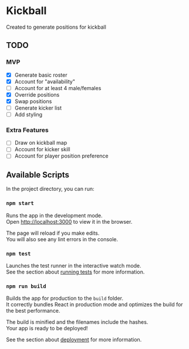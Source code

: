 # Kickball

Created to generate positions for kickball

## TODO

### MVP

- [x] Generate basic roster
- [x] Account for "availability"
- [ ] Account for at least 4 male/females
- [x] Override positions
- [x] Swap positions
- [ ] Generate kicker list
- [ ] Add styling

### Extra Features

- [ ] Draw on kickball map
- [ ] Account for kicker skill
- [ ] Account for player position preference

## Available Scripts

In the project directory, you can run:

### `npm start`

Runs the app in the development mode.\
Open [http://localhost:3000](http://localhost:3000) to view it in the browser.

The page will reload if you make edits.\
You will also see any lint errors in the console.

### `npm test`

Launches the test runner in the interactive watch mode.\
See the section about [running tests](https://facebook.github.io/create-react-app/docs/running-tests) for more information.

### `npm run build`

Builds the app for production to the `build` folder.\
It correctly bundles React in production mode and optimizes the build for the best performance.

The build is minified and the filenames include the hashes.\
Your app is ready to be deployed!

See the section about [deployment](https://facebook.github.io/create-react-app/docs/deployment) for more information.
